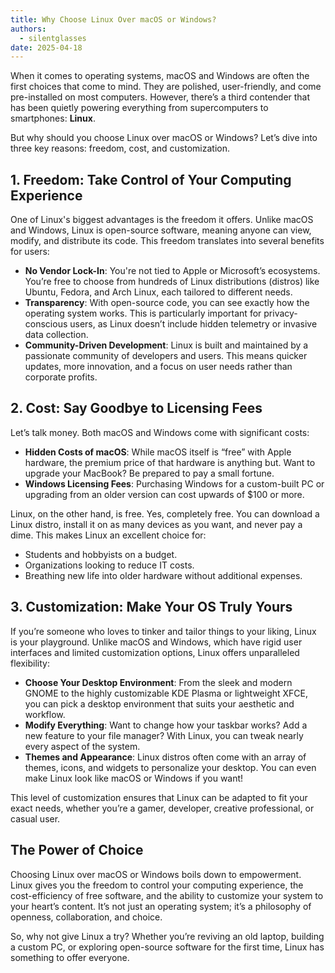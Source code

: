 ```yaml
---
title: Why Choose Linux Over macOS or Windows?
authors:
  - silentglasses
date: 2025-04-18
---
```


When it comes to operating systems, macOS and Windows are often the first choices that come to mind. They are polished, user-friendly, and come pre-installed on most computers. However, there’s a third contender that has been quietly powering everything from supercomputers to smartphones: **Linux**.

But why should you choose Linux over macOS or Windows? Let’s dive into three key reasons: freedom, cost, and customization.
<!-- more -->

## 1. Freedom: Take Control of Your Computing Experience

One of Linux's biggest advantages is the freedom it offers. Unlike macOS and Windows, Linux is open-source software, meaning anyone can view, modify, and distribute its code. This freedom translates into several benefits for users:

- **No Vendor Lock-In**: You're not tied to Apple or Microsoft’s ecosystems. You’re free to choose from hundreds of Linux distributions (distros) like Ubuntu, Fedora, and Arch Linux, each tailored to different needs.
- **Transparency**: With open-source code, you can see exactly how the operating system works. This is particularly important for privacy-conscious users, as Linux doesn’t include hidden telemetry or invasive data collection.
- **Community-Driven Development**: Linux is built and maintained by a passionate community of developers and users. This means quicker updates, more innovation, and a focus on user needs rather than corporate profits.

## 2. Cost: Say Goodbye to Licensing Fees

Let’s talk money. Both macOS and Windows come with significant costs:

- **Hidden Costs of macOS**: While macOS itself is “free” with Apple hardware, the premium price of that hardware is anything but. Want to upgrade your MacBook? Be prepared to pay a small fortune.
- **Windows Licensing Fees**: Purchasing Windows for a custom-built PC or upgrading from an older version can cost upwards of $100 or more.

Linux, on the other hand, is free. Yes, completely free. You can download a Linux distro, install it on as many devices as you want, and never pay a dime. This makes Linux an excellent choice for:

- Students and hobbyists on a budget.
- Organizations looking to reduce IT costs.
- Breathing new life into older hardware without additional expenses.

## 3. Customization: Make Your OS Truly Yours

If you’re someone who loves to tinker and tailor things to your liking, Linux is your playground. Unlike macOS and Windows, which have rigid user interfaces and limited customization options, Linux offers unparalleled flexibility:

- **Choose Your Desktop Environment**: From the sleek and modern GNOME to the highly customizable KDE Plasma or lightweight XFCE, you can pick a desktop environment that suits your aesthetic and workflow.
- **Modify Everything**: Want to change how your taskbar works? Add a new feature to your file manager? With Linux, you can tweak nearly every aspect of the system.
- **Themes and Appearance**: Linux distros often come with an array of themes, icons, and widgets to personalize your desktop. You can even make Linux look like macOS or Windows if you want!

This level of customization ensures that Linux can be adapted to fit your exact needs, whether you’re a gamer, developer, creative professional, or casual user.

## The Power of Choice

Choosing Linux over macOS or Windows boils down to empowerment. Linux gives you the freedom to control your computing experience, the cost-efficiency of free software, and the ability to customize your system to your heart’s content. It’s not just an operating system; it’s a philosophy of openness, collaboration, and choice.

So, why not give Linux a try? Whether you’re reviving an old laptop, building a custom PC, or exploring open-source software for the first time, Linux has something to offer everyone.
